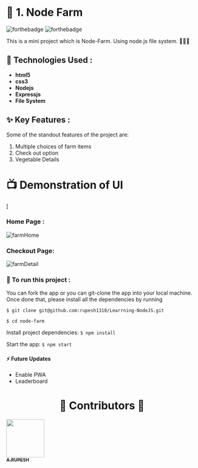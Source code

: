  # :corn: 1. Node Farm


![forthebadge](https://forthebadge.com/images/badges/made-with-javascript.svg)  ![forthebadge](https://forthebadge.com/images/badges/built-with-love.svg)

This is a mini project which is Node-Farm. Using node.js file system. 🗽👩‍🌾

## :rocket: Technologies Used :
<ul>
<li><b>html5 </b></li>
<li><b>css3 </b></li>
<li><b>Nodejs </b></li>
<li><b>Expressjs </b></li>
<li><b>File System </b></li>
</ul>

## :sparkles: Key Features :
Some of the standout features of the project are:
1. Multiple choices of farm items
2. Check out option
3. Vegetable Details

#  :tv: Demonstration of UI
[
### Home Page :
![farmHome](https://user-images.githubusercontent.com/58518192/72437738-9c666100-37cd-11ea-92dc-7092f0e93289.png)

### Checkout Page: 
![farmDetail](https://user-images.githubusercontent.com/58518192/72437775-b607a880-37cd-11ea-8422-562e395e033a.png)


### :wrench: To run this project :

You can fork the app or you can git-clone the app into your local machine. Once done that, please install all the dependencies by running

`$ git clone git@github.com:rupesh1310/Learrning-NodeJS.git`

`$ cd node-farm`

Install project dependencies:
`$ npm install`

Start the app:
`$ npm start`

#### :zap: Future Updates
* Enable PWA
* Leaderboard

<h1 align="center"> ️💚️ Contributors 💚 </h1>

<!-- ALL-CONTRIBUTORS-LIST:START - Do not remove or modify this section -->
<!-- prettier-ignore -->
[<img src="https://avatars1.githubusercontent.com/u/30566706?s=460&u=fa66403c14af5eafd23a330aee2b3864ed35c9c9&v=4" width="100px;"/><br /><sub><b>A.RUPESH</b></sub>](https://github.com/rupesh1310)<br />



